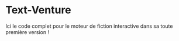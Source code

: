# Text-Venture

Ici le code complet pour le moteur de fiction interactive dans sa toute première version !
